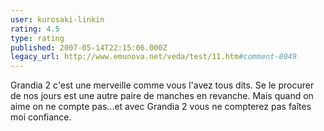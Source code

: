 ```yaml
---
user: kurosaki-linkin
rating: 4.5
type: rating
published: 2007-05-14T22:15:06.000Z
legacy_url: http://www.emunova.net/veda/test/11.htm#comment-8049
---
```

Grandia 2 c'est une merveille comme vous l'avez tous dits.
Se le procurer de nos jours est une autre paire de manches en revanche.
Mais quand on aime on ne compte pas...et avec Grandia 2 vous ne compterez pas faîtes moi confiance.